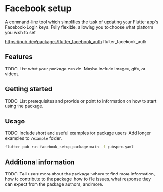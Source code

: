 <!-- 
This README describes the package. If you publish this package to pub.dev,
this README's contents appear on the landing page for your package.

For information about how to write a good package README, see the guide for
[writing package pages](https://dart.dev/guides/libraries/writing-package-pages). 

For general information about developing packages, see the Dart guide for
[creating packages](https://dart.dev/guides/libraries/create-library-packages)
and the Flutter guide for
[developing packages and plugins](https://flutter.dev/developing-packages). 
-->
# Facebook setup


A command-line tool which simplifies the task of updating your Flutter app's Facebook-Login keys. 
Fully flexible, allowing you to choose what platform you wish to set.

https://pub.dev/packages/flutter_facebook_auth
flutter_facebook_auth

## Features

TODO: List what your package can do. Maybe include images, gifs, or videos.

## Getting started

TODO: List prerequisites and provide or point to information on how to
start using the package.

## Usage

TODO: Include short and useful examples for package users. Add longer examples
to `/example` folder. 

```bash
flutter pub run facebook_setup_package:main -f pubspec.yaml
```


## Additional information

TODO: Tell users more about the package: where to find more information, how to 
contribute to the package, how to file issues, what response they can expect 
from the package authors, and more.

